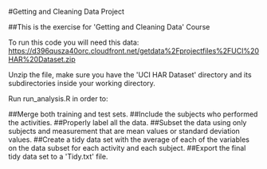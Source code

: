 #Getting and Cleaning Data Project

##This is the exercise for 'Getting and Cleaning Data' Course

To run this code you will need this data: https://d396qusza40orc.cloudfront.net/getdata%2Fprojectfiles%2FUCI%20HAR%20Dataset.zip

Unzip the file, make sure you have the 'UCI HAR Dataset' directory and its subdirectories inside your working directory.

Run run_analysis.R in order to:

##Merge both training and test sets.
##Include the subjects who performed the activities.
##Properly label all the data.
##Subset the data using only subjects and measurement that are mean values or standard deviation values.
##Create a tidy data set with the average of each of the variables on the data subset for each activity and each subject.
##Export the final tidy data set to a 'Tidy.txt' file.


